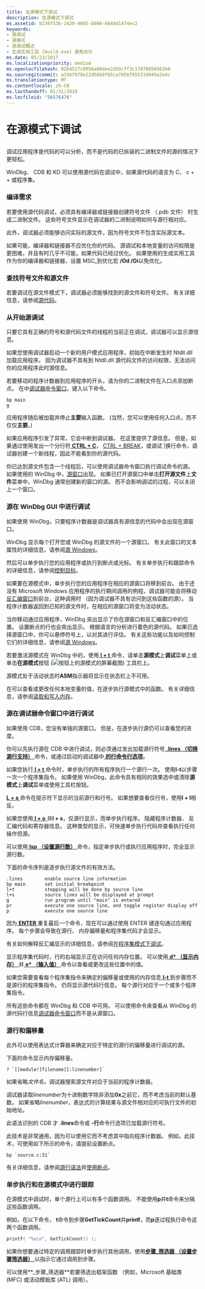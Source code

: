 ```yaml
---
title: 在源模式下调试
description: 在源模式下调试
ms.assetid: b236f53b-2429-4085-b008-6648d1474ec2
keywords:
- 源调试
- 源模式
- 源调试概述
- 生成实用工具 (build.exe) 避免优化
ms.date: 05/23/2017
ms.localizationpriority: medium
ms.openlocfilehash: 0264517c0956a00dee2d59cff3c17078856963b0
ms.sourcegitcommit: a33b7978e22d5bb9f65ca7056f955319049a2e4c
ms.translationtype: MT
ms.contentlocale: zh-CN
ms.lasthandoff: 01/31/2019
ms.locfileid: "56576476"
---
```

# <a name="debugging-in-source-mode"></a>在源模式下调试


## <span id="ddk_debugging_in_source_mode_dbg"></span><span id="DDK_DEBUGGING_IN_SOURCE_MODE_DBG"></span>


调试应用程序是代码的可以分析，而不是代码的已拆装的二进制文件的源的情况下更轻松。

WinDbg、 CDB 和 KD 可以使用源代码在调试中，如果源代码的语言为 C、 c + + 或程序集。

### <a name="span-idcompilationrequirementsspanspan-idcompilationrequirementsspancompilation-requirements"></a><span id="compilation_requirements"></span><span id="COMPILATION_REQUIREMENTS"></span>编译需求

若要使用源代码调试，必须具有编译器或链接器创建符号文件 （.pdb 文件） 时生成二进制文件。 这些符号文件显示在调试器的二进制说明如何与源行相对应。

此外，调试器必须能够访问实际的源文件，因为符号文件不包含实际源文本。

如果可能，编译器和链接器不应优化你的代码。 源调试和本地变量的访问权限是更困难，并且有时几乎不可能，如果代码已经过优化。 如果使用的生成实用工具作为你的编译器和链接器，设置 MSC\_到优化宏 **/Od /Oi**以免优化。

### <a name="span-idlocatingthesymbolfilesandsourcefilesspanspan-idlocatingthesymbolfilesandsourcefilesspanlocating-the-symbol-files-and-source-files"></a><span id="locating_the_symbol_files_and_source_files"></span><span id="LOCATING_THE_SYMBOL_FILES_AND_SOURCE_FILES"></span>查找符号文件和源文件

若要调试在源文件模式下，调试器必须能够找到的源文件和符号文件。 有关详细信息，请参阅[源代码](source-code.md)。

### <a name="span-idbeginningsourcedebuggingspanspan-idbeginningsourcedebuggingspanbeginning-source-debugging"></a><span id="beginning_source_debugging"></span><span id="BEGINNING_SOURCE_DEBUGGING"></span>从开始源调试

只要它具有正确的符号和源代码文件的线程的当前正在调试，调试器可以显示源信息。

如果您使用调试器启动一个新的用户模式应用程序，初始在中断发生时 Ntdll.dll 加载应用程序。 因为调试器不具有到 Ntdll.dll 源代码文件的访问权限，无法访问你的应用程序此时源信息。

若要移动的程序计数器到应用程序的开头，请为你的二进制文件在入口点添加断点。 在中[调试器命令窗口](debugger-command-window.md)，键入以下命令。

```dbgcmd
bp main
g
```

应用程序随后被加载并停止**主要**输入函数。 (当然，您可以使用任何入口点，而不仅仅**主要**。)

如果应用程序引发了异常，它会中断到调试器。 在这里提供了源信息。 但是，如果通过使用发出一个分行符[ **CTRL + C**](ctrl-c--break-.md)， [CTRL + BREAK](debug---break.md)，或调试 |换行命令，调试器创建一个新线程，因此不能看到你的源代码。

你已达到源文件包含一个线程后，可以使用调试器命令窗口执行调试命令的源。 如果使用的 WinDbg 中，[源窗口](source-window.md)出现。 如果已打开源窗口中单击**打开源文件**上**文件**菜单中，WinDbg 通常创建新的窗口的源。 而不会影响调试的过程，可以关闭上一个窗口。

### <a name="span-idsourcedebugginginthewindbgguispanspan-idsourcedebugginginthewindbgguispansource-debugging-in-the-windbg-gui"></a><span id="source_debugging_in_the_windbg_gui"></span><span id="SOURCE_DEBUGGING_IN_THE_WINDBG_GUI"></span>源在 WinDbg GUI 中进行调试

如果使用 WinDbg，只要程序计数器是调试器具有源信息的代码中会出现在源窗口。

WinDbg 显示每个打开您或 WinDbg 的源文件的一个源窗口。 有关此窗口的文本属性的详细信息，请参阅[源 Windows](source-window.md)。

然后可以单步执行您的应用程序或执行到断点或光标。 有关单步执行和跟踪命令的详细信息，请参阅[控制目标](controlling-the-target.md)。

如果要在源模式中，单步执行您的应用程序在相应的源窗口将移到前台。 由于还没有 Microsoft Windows 应用程序的执行期间调用的例程，调试器可能会将移动[反汇编窗口](disassembly-window.md)到前台，这种调用时 （因为调试器不具有访问到这些函数的源）。 当程序计数器返回到已知的源文件时，在相应的源窗口将变为活动状态。

当你移动通过应用程序，WinDbg 突出显示了你在源窗口和反汇编窗口中的位置。 设置断点的行也会突出显示。 根据语言的分析进行着色的源代码。 如果已选择源窗口中，你可以悬停符号上，以对其进行评估。 有关这些功能以及如何控制它们的详细信息，请参阅[源 Windows](source-window.md)。

若要激活源模式在 WinDbg 中的，使用[ **l + t** ](l---l---set-source-options-.md)命令，请单击**源模式**上**调试**菜单上或单击**在源模式**按钮 (![按钮上的源模式的屏幕截图](images/tbsrc.png)) 工具栏上。

源模式处于活动状态时**ASM**指示器将显示在状态栏上不可用。

在可以查看或更改任何本地变量的值，在逐步执行源模式中的函数。 有关详细信息，请参阅[读取和写入内存](reading-and-writing-memory.md)。

### <a name="span-idsourcedebugginginthedebuggercommandwindowspanspan-idsourcedebugginginthedebuggercommandwindowspansource-debugging-in-the-debugger-command-window"></a><span id="source_debugging_in_the_debugger_command_window"></span><span id="SOURCE_DEBUGGING_IN_THE_DEBUGGER_COMMAND_WINDOW"></span>源在调试器命令窗口中进行调试

如果使用 CDB，您没有单独的源窗口。 但是，在逐步执行源仍可以查看您的进度。

你可以先执行源在 CDB 中进行调试，则必须通过发出加载源行符号[ **.lines （切换源行支持）** ](-lines--toggle-source-line-support-.md)命令，或通过启动的调试器中[ **的行命令行选项**](cdb-command-line-options.md)。

如果您执行[ **l + t** ](l---l---set-source-options-.md)命令时，单步执行的所有程序执行一个源行一次。 使用**l-t**以步骤一次一个程序集指令。 如果使用 WinDbg，此命令具有相同的效果选中或清除**源模式**上**调试**菜单或使用工具栏按钮。

[ **L + s** ](l---l---set-source-options-.md)命令在提示符下显示的当前源行和行号。 如果想要查看仅行号，使用**l + l**相反。

如果您使用[ **l + o** ](l---l---set-source-options-.md)并**l + s**，仅源行显示，而单步执行程序。 隐藏程序计数器、 反汇编代码和寄存器信息。 这种类型的显示，可快速单步执行代码并查看执行任何操作但源。

可以使用[ **lsp （设置源行数）** ](lsp--set-number-of-source-lines-.md)命令，指定单步执行或执行应用程序时，完全显示源行数。

下面的命令序列是逐步执行源文件的有效方法。

```text
.lines        enable source line information
bp main       set initial breakpoint
l+t           stepping will be done by source line
l+s           source lines will be displayed at prompt
g             run program until "main" is entered
pr            execute one source line, and toggle register display off
p             execute one source line 
```

因为[ **ENTER** ](enter--repeat-last-command-.md)重复最后一个命令，现在可以通过使用 ENTER 键逐句通过应用程序。 每个步骤会导致在源行、 内存偏移量和程序集代码才会显示。

有关如何解释反汇编显示的详细信息，请参阅[在程序集模式下调试](debugging-in-assembly-mode.md)。

显示程序集代码时，行的右端显示正在访问任何内存位置。 可以使用[ **d\* （显示内存）** ](d--da--db--dc--dd--dd--df--dp--dq--du--dw--dw--dyb--dyd--display-memor.md)并[ **e\* （输入值）** ](e--ea--eb--ed--ed--ef--ep--eq--eu--ew--eza--ezu--enter-values-.md)命令以查看或更改这些位置中的值。

如果您需要查看每个程序集指令来确定的偏移量或使用的内存信息[ **l-t** ](l---l---set-source-options-.md)到步骤而不是源行的程序集指令。 仍将显示源代码行信息。 每个源行对应于一个或多个程序集指令。

所有这些命令都在 WinDbg 和 CDB 中可用。 可以使用命令来查看从 WinDbg 的源代码行信息[调试器命令窗口](debugger-command-window.md)而不是从源窗口。

### <a name="span-idsourcelinesandoffsetsspanspan-idsourcelinesandoffsetsspansource-lines-and-offsets"></a><span id="source_lines_and_offsets"></span><span id="SOURCE_LINES_AND_OFFSETS"></span>源行和偏移量

此外可以使用表达式计算器来确定对应于特定的源行的偏移量进行调试的源。

下面的命令显示内存偏移量。

```dbgcmd
? `[[module!]filename][:linenumber]` 
```

如果省略*文件名*，调试器搜索源文件对应于当前的程序计数器。

调试器读取*linenumber*为十进制数字除非添加**0x**之前它，而不考虑当前的默认基数。 如果省略*linenumber*，表达式的计算结果与源文件相对应的可执行文件的初始地址。

此语法识别的 CDB 才 **.lines**命令或 **-行**命令行选项已加载源行符号。

此技术是非常通用，因为可以使用它而不考虑其中指向程序计数器。 例如，此技术，可使用如下所示的命令，请提前设置断点。

```dbgcmd
bp `source.c:31` 
```

有关详细信息，请参阅[源行语法](source-line-syntax.md)并[使用断点](using-breakpoints.md)。

### <a name="span-idsteppingandtracinginsourcemodespanspan-idsteppingandtracinginsourcemodespanstepping-and-tracing-in-source-mode"></a><span id="stepping_and_tracing_in_source_mode"></span><span id="STEPPING_AND_TRACING_IN_SOURCE_MODE"></span>单步执行和在源模式中进行跟踪

在源模式中调试时，单个源行上可以有多个函数调用。 不能使用**p**并**t**命令来分隔这些函数调用。

例如，在以下命令， **t**命令到步骤**GetTickCount**并**printf**，而**p**逐过程执行命令这两个函数调用。

```cpp
printf( "%x\n", GetTickCount() );
```

如果你想要通过特定的调用跟踪时单步执行其他调用，使用[**步骤\_筛选器 （设置步骤筛选器）** ](-step-filter--set-step-filter-.md)以指示它通过调用到步骤。

可以使用**\_步骤\_筛选器**若要筛选出框架函数 （例如，Microsoft 基础类 (MFC) 或活动模板库 (ATL) 调用）。

 

 





